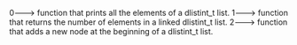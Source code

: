 0---> function that prints all the elements of a dlistint_t list.
1---> function that returns the number of elements in a linked dlistint_t list.
2---> function that adds a new node at the beginning of a dlistint_t list.

